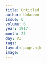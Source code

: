 ```yaml
---
title: Untitled
author: Unknown
issue: 6
volume: 6
year: 1917
month: 23
day: VI
tags:
layout: page.njk
image:
---
```


